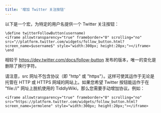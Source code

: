 ```yaml
---
title: '增加 Twitter 关注按钮'
---
```


以下是一个宏，为特定的用户名提供一个 Twitter 关注按钮：

```
\define twitterFollowButton(username)
<iframe allowtransparency="true" frameborder="0" scrolling="no" src="//platform.twitter.com/widgets/follow_button.html?screen_name=$username$" style="width:300px; height:20px;"></iframe>
\end
```

相较于 <https://dev.twitter.com/docs/follow-button> 发布的版本，唯一的变化是删除了换行字符。

请注意，src 网址不包含协议（即 "http" 或 "https"）。这样可使其运作于无论是托管在 HTTP 或 HTTPS 网域的网站上。如果您希望 Twitter 按钮能运作于在 "file://" 网址上脱机使用的 TiddlyWiki，那么您需要手动增加协议。例如：

```
<iframe allowtransparency="true" frameborder="0" scrolling="no" src="https://platform.twitter.com/widgets/follow_button.html?screen_name=jermolene" style="width:300px; height:20px;"></iframe>
```
